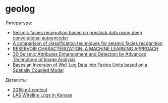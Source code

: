 # geolog

Литература:
* [Seismic facies recognition based on prestack data using deep convolutional autoencoder](https://arxiv.org/abs/1704.02446)
* [A comparison of classification techniques for seismic facies recognition](http://mcee.ou.edu/aaspi/publications/2015/Tao_Interpretation_1.pdf)
* [RESERVOIR CHARACTERIZATION: A MACHINE
LEARNING APPROACH](https://arxiv.org/pdf/1506.05070)
* [3D Seismic Attributes Enhancement and Detection by
Advanced Technology of Image Analysis](https://tel.archives-ouvertes.fr/tel-00731886/document)
* [Bayesian Inversion of Well Log Data
into Facies Units based on a Spatially
Coupled Model](http://daim.idi.ntnu.no/masteroppgaver/001/1371/tittelside.pdf)

Датасеты:
* [2016-ml-contest](https://github.com/seg/2016-ml-contest)
* [LAS Wireline Logs in Kansas](http://www.kgs.ku.edu/Magellan/Logs/index.html)



